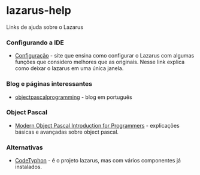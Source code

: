 # lazarus-help
Links de ajuda sobre o Lazarus

### Configurando a IDE

* [Configuração](https://github.com/FlKo/LazarusDockedDesktops#how-to-install) - site que ensina como configurar o Lazarus com algumas funções que considero melhores que as originais. Nesse link explica como deixar o lazarus em uma única janela.

### Blog e páginas interessantes

* [objectpascalprogramming](https://objectpascalprogramming.com/) - blog em português

### Object Pascal

* [Modern Object Pascal Introduction for Programmers](https://castle-engine.io/modern_pascal_introduction.html) - explicações básicas e avançadas sobre object pascal.

### Alternativas

* [CodeTyphon](https://www.pilotlogic.com/sitejoom/index.php/projects/codetyphon-studio.html) - é o projeto lazarus, mas com vários componentes já instalados.
